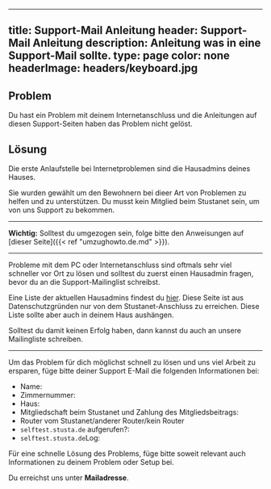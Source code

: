  ---
title: Support-Mail Anleitung
header: Support-Mail Anleitung
description: Anleitung was in eine Support-Mail sollte.
type: page
color: none
headerImage: headers/keyboard.jpg
---

## Problem

Du hast ein Problem mit deinem Internetanschluss und die Anleitungen auf diesen Support-Seiten haben das Problem nicht gelöst.

## Lösung

Die erste Anlaufstelle bei Internetproblemen sind die Hausadmins deines Hauses.

Sie wurden gewählt um den Bewohnern bei dieer Art von Problemen zu helfen und zu unterstützen. Du musst kein Mitglied beim Stustanet sein, um von uns Support zu bekommen.

***

**Wichtig:** Solltest du umgezogen sein, folge bitte den Anweisungen auf [dieser Seite]({{< ref "umzughowto.de.md" >}}).

***

Probleme mit dem PC oder Internetanschluss sind oftmals sehr viel schneller vor Ort zu lösen und solltest du zuerst einen Hausadmin fragen, bevor du an die Support-Mailinglist schreibst.

Eine Liste der aktuellen Hausadmins findest du [hier](https://dokumente.stusta.de/adminliste/adminliste.pdf). Diese Seite ist aus Datenschutzgründen nur von dem Stustanet-Anschluss zu erreichen. Diese Liste sollte aber auch in deinem Haus aushängen.

Solltest du damit keinen Erfolg haben, dann kannst du auch an unsere Mailingliste schreiben.

***

Um das Problem für dich möglichst schnell zu lösen und uns viel Arbeit zu ersparen, füge bitte deiner Support E-Mail die folgenden Informationen bei:

* Name:
* Zimmernummer:
* Haus:
* Mitgliedschaft beim Stustanet und Zahlung des Mitgliedsbeitrags:
* Router vom Stustanet/anderer Router/kein Router
* `selftest.stusta.de` aufgerufen?:
* `selftest.stusta.de`Log:

Für eine schnelle Lösung des Problems, füge bitte soweit relevant auch Informationen zu deinem Problem oder Setup bei.

Du erreichst uns unter **Mailadresse**.






